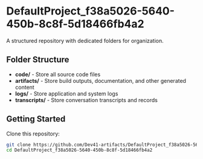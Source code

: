 # DefaultProject_f38a5026-5640-450b-8c8f-5d18466fb4a2
A structured repository with dedicated folders for organization.

## Folder Structure

- **code/** - Store all source code files
- **artifacts/** - Store build outputs, documentation, and other generated content
- **logs/** - Store application and system logs
- **transcripts/** - Store conversation transcripts and records

## Getting Started

Clone this repository:
```bash
git clone https://github.com/Dev41-artifacts/DefaultProject_f38a5026-5640-450b-8c8f-5d18466fb4a2
cd DefaultProject_f38a5026-5640-450b-8c8f-5d18466fb4a2
```
